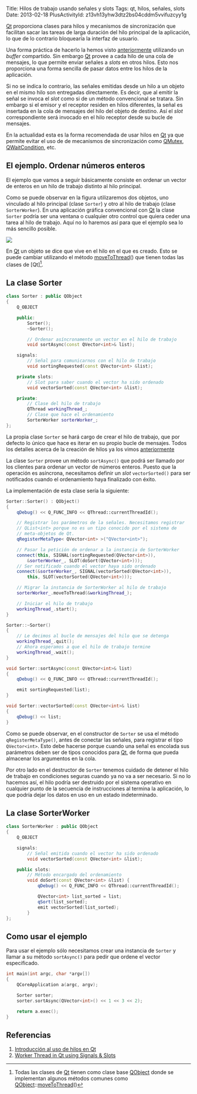 Title: Hilos de trabajo usando señales y slots
Tags: qt, hilos, señales, slots
Date: 2013-02-18
PlusActivityId: z13vh13yhw3dtz2bs04cddm5vvifuzcyy1g

[Qt] proporciona clases para hilos y mecanismos de sincronización que facilitan
sacar las tareas de larga duración del hilo principal de la aplicación, lo que
de lo contrario bloquearía la interfaz de usuario.

Una forma práctica de hacerlo la hemos visto [anteriormente](|filename|/Qt/hilos-en-qt.md)
utilizando un _buffer_ compartido. Sin embargo [Qt] provee a cada hilo de una
cola de mensajes, lo que permite enviar señales a _slots_ en otros hilos. Esto
nos proporciona una forma sencilla de pasar datos entre los hilos de la
aplicación.

Si no se indica lo contrario, las señales emitidas desde un hilo a un objeto
en el mismo hilo son entregadas directamente. Es decir, que al emitir la señal
se invoca el _slot_ como si de un método convencional se tratara. Sin embargo
si el emisor y el receptor residen en hilos diferentes, la señal es insertada
en la cola de mensajes del hilo del objeto de destino. Así el _slot_
correspondiente será invocado en el hilo receptor desde su bucle de mensajes.

En la actualidad esta es la forma recomendada de usar hilos en [Qt] ya que
permite evitar el uso de de mecanismos de sincronización como [QMutex],
[QWaitCondition], etc.

## El ejemplo. Ordenar números enteros

El ejemplo que vamos a seguir básicamente consiste en ordenar
un vector de enteros en un hilo de trabajo distinto al hilo principal.

Como se puede observar en la figura utilizaremos dos objetos, uno vinculado
al hilo principal (clase `Sorter`) y otro al hilo de trabajo
(clase `SorterWorker`). En una aplicación gráfica convencional con [Qt] la
clase `Sorter` podría ser una ventana o cualquier otro control que
quiera ceder una tarea al hilo de trabajo. Aquí no lo haremos así para
que el ejemplo sea lo más sencillo posible.

<img src="https://docs.google.com/drawings/d/1tZ0CMTNJoLsbHx3TjgecQuRXGEM5hf3pYwm9_s1R8bI/pub?w=960&amp;h=720">

En [Qt] un objeto se dice que vive en el hilo en el que es creado. Esto se
puede cambiar utilizando el método [moveToThread][]() que tienen todas las
clases de [Qt][^1].

## La clase Sorter

~~~~.cpp
class Sorter : public QObject
{
    Q_OBJECT

    public:
        Sorter();
        ~Sorter();

        // Ordenar asíncronamente un vector en el hilo de trabajo
        void sortAsync(const QVector<int>& list);

    signals:
        // Señal para comunicarnos con el hilo de trabajo
        void sortingRequested(const QVector<int> &list);

    private slots:
        // Slot para saber cuando el vector ha sido ordenado
        void vectorSorted(const QVector<int> &list);

    private:
        // Clase del hilo de trabajo
        QThread workingThread_;
        // Clase que hace el ordenamiento
        SorterWorker sorterWorker_;
};
~~~~

La propia clase `Sorter` se hará cargo de crear el hilo de trabajo, que por
defecto lo único que hace es iterar en su propio bucle de mensajes. Todos
los detalles acerca de la creación de hilos ya los vimos
[anteriormente](|filename|/Qt/hilos-en-qt.md)

La clase `Sorter` provee un método `sortAsync()` que podrá ser llamado por
los clientes para ordenar un vector de números enteros. Puesto que la operación
es asíncrona, necesitamos definir un _slot_ `vectorSorted()` para ser
notificados cuando el ordenamiento haya finalizado con éxito.

La implementación de esta clase sería la siguiente:

~~~~.cpp
Sorter::Sorter() : QObject()
{
    qDebug() << Q_FUNC_INFO << QThread::currentThreadId();

    // Registrar los parámetros de la señales. Necesitamos registrar
    // QList<int> porque no es un tipo conocido por el sistema de
    // meta-objetos de Qt.
    qRegisterMetaType< QVector<int> >("QVector<int>");

    // Pasar la petición de ordenar a la instancia de SorterWorker
    connect(this, SIGNAL(sortingRequested(QVector<int>)),
        &sorterWorker_, SLOT(doSort(QVector<int>)));
    // Ser notificado cuando el vector haya sido ordenado
    connect(&sorterWorker_, SIGNAL(vectorSorted(QVector<int>)),
        this, SLOT(vectorSorted(QVector<int>)));

    // Migrar la instancia de SorterWorker al hilo de trabajo
    sorterWorker_.moveToThread(&workingThread_);

    // Iniciar el hilo de trabajo
    workingThread_.start();
}

Sorter::~Sorter()
{
    // Le decimos al bucle de mensajes del hilo que se detenga
    workingThread_.quit();
    // Ahora esperamos a que el hilo de trabajo termine
    workingThread_.wait();
}

void Sorter::sortAsync(const QVector<int>& list)
{
    qDebug() << Q_FUNC_INFO << QThread::currentThreadId();

    emit sortingRequested(list);
}

void Sorter::vectorSorted(const QVector<int>& list)
{
    qDebug() << list;
}
~~~~

Como se puede observar, en el constructor de `Sorter` se usa el método
`qRegisterMetaType()`, antes de conectar las señales, para registrar el tipo
`QVector<int>`. Esto debe hacerse porque cuando una señal es encolada sus
parámetros deben ser de tipos conocidos para [Qt], de forma que pueda
almacenar los argumentos en la cola.

Por otro lado en el destructor de `Sorter` tenemos cuidado de detener
el hilo de trabajo en condiciones seguras cuando ya no va a ser necesario.
Si no lo hacemos así, el hilo podría ser destruido por el sistema operativo
en cualquier punto de la secuencia de instrucciones al termina la aplicación,
lo que podría dejar los datos en uso en un estado indeterminado.

## La clase SorterWorker

~~~~.cpp
class SorterWorker : public QObject
{
    Q_OBJECT

    signals:
        // Señal emitida cuando el vector ha sido ordenado
        void vectorSorted(const QVector<int> &list);

    public slots:
        // Método encargado del ordenamiento
        void doSort(const QVector<int> &list) {
            qDebug() << Q_FUNC_INFO << QThread::currentThreadId();

            QVector<int> list_sorted = list;
            qSort(list_sorted);
            emit vectorSorted(list_sorted);
        }
};
~~~~

## Como usar el ejemplo

Para usar el ejemplo sólo necesitamos crear una instancia de `Sorter` y
llamar a su método `sortAsync()` para pedir que ordene el vector especificado.

~~~~.cpp
int main(int argc, char *argv[])
{
    QCoreApplication a(argc, argv);

    Sorter sorter;
    sorter.sortAsync(QVector<int>() << 1 << 3 << 2);

    return a.exec();
}
~~~~

## Referencias

 1. [Introducción al uso de hilos en Qt](|filename|/Qt/hilos-en-qt.md)
 3. [Worker Thread in Qt using Signals & Slots](http://cdumez.blogspot.com.es/2011/03/worker-thread-in-qt-using-signals-slots.html)


[Qt]: |filename|/Overviews/proyecto-qt.md "Proyecto Qt"
[QThread]: http://qt-project.org/doc/qt-5.0/qtcore/qthread.html "QThread"
[QMutex]: http://qt-project.org/doc/qt-5.0/qtcore/qmutex.html "QMutex"
[QWaitCondition]: http://qt-project.org/doc/qt-5.0/qtcore/qwaitcondition.html "QWaitCondition"
[moveToThread]: http://qt-project.org/doc/qt-5.0/qtcore/qobject.html#moveToThread "QObject::moveToThread()"
[QObject]: http://qt-project.org/doc/qt-5.0/qtcore/qobject.html "QObject"
[run]: http://qt-project.org/doc/qt-5.0/qtcore/qthread.html#run "QThread::run()"

[^1]: Todas las clases de [Qt] tienen como clase base [QObject] donde se
implementan algunos métodos comunes como [QObject]::[moveToThread][]()
